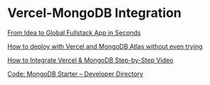# Vercel-MongoDB Integration

[From Idea to Global Fullstack App in Seconds](https://www.youtube.com/watch?v=EuApCRenE6I)

[How to deploy with Vercel and MongoDB Atlas without even trying](https://www.infoworld.com/article/3664936/how-to-deploy-with-vercel-and-mongodb-atlas-without-even-trying.html)

[How to Integrate Vercel & MongoDB Step-by-Step Video](https://www.mongodb.com/developer/videos/how-to-integrate-vercel---mongodb-step-by-step/)


[Code: MongoDB Starter – Developer Directory](https://github.com/vercel/mongodb-starter)